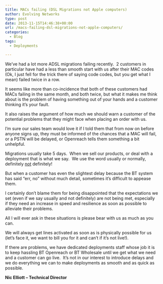```yaml
---
title: MACs failing (DSL Migrations not Apple computers)
author: Evolving Networks
type: post
date: 2013-11-15T14:46:38+00:00
url: /macs-failing-dsl-migrations-not-apple-computers/
categories:
  - Blog
tags:
  - Deployments

---
```

We’ve had a lot more ADSL migrations failing recently.  2 customers in particular have had a less than smooth start with us after their MAC codes (Ok, I just fell for the trick there of saying code codes, but you get what I mean) failed twice in a row.

It seems like more than co-incidence that both of these customers had MACs failing in the same month, and both twice, but what it makes me think about is the problem of having something out of your hands and a customer thinking it’s your fault.

It also raises the argument of how much we should warn a customer of the potential problems that they might face when placing an order with us.

I’m sure our sales team would love it if I told them that from now on before anyone signs up, they must be informed of the chances that a MAC will fail, or a PSTN will be delayed, or Openreach tells them something a bit unhelpful.

Migrations usually take 5 days.  When we sell our products, or deal with a deployment that is what we say.  We use the word usually or normally, definitely <span style="text-decoration: underline;">not</span> definitely!

But when a customer has even the slightest delay because the BT system has said “err, no” without much detail, sometimes it’s difficult to appease them.

I certainly don’t blame them for being disappointed that the expectations we set (even if we say usually and not definitely) are not being met, especially if they need an increase in speed and resilience as soon as possible to alleviate their problems.

All I will ever ask in these situations is please bear with us as much as you can.

We will always get lines activated as soon as is physically possible for us (let’s face it, we want to bill you for it and can’t if it’s not live!).

If there are problems, we have dedicated deployments staff whose job it is to keep hassling BT Openreach or BT Wholesale until we get what we need and a customer can go live.  It’s not in our interest to introduce delays and we do everything we can to make deployments as smooth and as quick as possible.

**Nic Elliott &#8211; Technical Director**